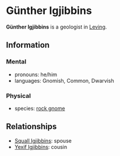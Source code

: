 # Günther Igjibbins

**Günther Igjibbins** is a geologist in [Leving](../leving/leving.md).

## Information

### Mental

- pronouns: he/him
- languages: Gnomish, Common, Dwarvish

### Physical

- species: [rock gnome](../../../../ch-5-character-options/species/gnome.md#rock-gnome)

## Relationships

- [Squall Igjibbins](squall-igjibbins.md): spouse
- [Yexif Igjibbins](yexif-igjibbins.md): cousin
